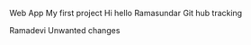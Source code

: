Web App
My first project
Hi hello
Ramasundar
Git hub tracking
<html>
Ramadevi
Unwanted changes
</hmtl>
